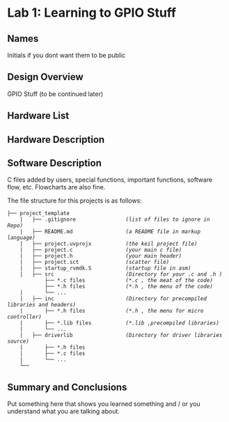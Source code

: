# Lab 1: Learning to GPIO Stuff

## Names 
Initials if you dont want them to be public    
   
## Design Overview
GPIO Stuff (to be continued later)
    
## Hardware List


## Hardware Description
  


## Software Description
C files added by users, special functions, important functions, software flow, etc.   Flowcharts are also fine.  

The file structure for this projects is as follows:

<pre><code>├── project_template
    |   ├── .gitignore                <em>(list of files to ignore in Repo)</em>
    |   ├── README.md                 <em>(a README file in markup language)</em>
    |   ├── project.uvprojx           <em>(the keil project file)</em>
    |   ├── project.c                 <em>(your main c file)</em>
    |   ├── project.h                 <em>(your main header)</em>
    |   ├── project.sct               <em>(scatter file)</em>
    |   ├── startup_rvmdk.S           <em>(startup file in asm)</em>
    |   ├── src                       <em>(Directory for your .c and .h )</em>
            ├── *.c files             <em>(*.c , the meat of the code)</em>
            ├── *.h files             <em>(*.h , the menu of the code)</em>
    |       └── ...  
    |   ├── inc                       <em>(Directory for precompiled libraries and headers)</em>
    |       ├── *.h files             <em>(*.h , the menu for micro controller)</em>
    |       ├── *.lib files           <em>(*.lib ,precompiled libraries)</em>
    |       └── ...  
    |   ├── driverlib                 <em>(Directory for driver libraries source)</em>
    |       ├── *.h files             
    |       ├── *.c files
    |       └── ...  
    └── </code></pre>

## Summary and Conclusions
Put something here that shows you learned something and / or you understand what you are talking about.  
